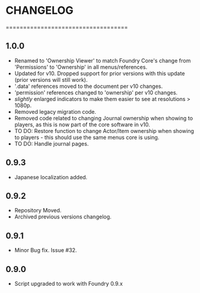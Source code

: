 # CHANGELOG
===================================
## 1.0.0
- Renamed to 'Ownership Viewer' to match Foundry Core's change from 'Permissions' to 'Ownership' in all menus/references.
- Updated for v10. Dropped support for prior versions with this update (prior versions will still work).
- '.data' references moved to the document per v10 changes.
- 'permission' references changed to 'ownership' per v10 changes.
- *slightly* enlarged indicators to make them easier to see at resolutions > 1080p.
- Removed legacy migration code.
- Removed code related to changing Journal ownership when showing to players, as this is now part of the core software in v10.
- TO DO: Restore function to change Actor/Item ownership when showing to players - this should use the same menus core is using.
- TO DO: Handle journal pages.

## 0.9.3
- Japanese localization added.

## 0.9.2
- Repository Moved.
- Archived previous versions changelog.

## 0.9.1
- Minor Bug fix. Issue #32.

## 0.9.0
- Script upgraded to work with Foundry 0.9.x

